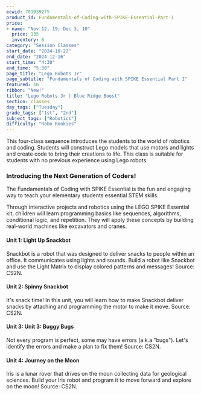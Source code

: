 ```yaml
---
ecwid: 701939275
product_id: Fundamentals-of-Coding-with-SPIKE-Essential-Part-1
price:
- name: "Nov 12, 19; Dec 3, 10"
  price: 135
  inventory: 6
category: "Session Classes"
start_date: "2024-10-22"
end_date: "2024-12-16"
start_time: "4:30"
end_time: "5:30"
page_title: "Lego Robots Jr"
page_subtitle: "Fundamentals of Coding with SPIKE Essential Part 1"
featured: 16
ribbon: "New!"
title: "Lego Robots Jr | Blue Ridge Boost"
section: classes
day_tags: ["Tuesday"]
grade_tags: ["1st", "2nd"]
subject_tags: ["Robotics"]
difficulty: "Robo Rookies"
---
```

<p>
	This four-class sequence introduces the students to the world of robotics and coding. Students will construct Lego models that use motors and lights and create code to bring their creations to life. This class is suitable for students with no previous experience using Lego robots.
</p><h3>Introducing the Next Generation of Coders!</h3><p>The Fundamentals of Coding with SPIKE Essential is the fun and engaging way to teach your elementary students essential STEM skills.
</p><p>Through interactive projects and robotics using the LEGO SPIKE Essential kit, children will learn programming basics like sequences, algorithms, conditional logic, and repetition. They will apply these concepts by building real-world machines like excavators and cranes.
</p><h4>Unit 1: Light Up Snackbot</h4><p>
	Snackbot is a robot that was designed to deliver snacks to people within an office. It communicates using lights and sounds. Build a robot like Snackbot and use the Light Matrix to display colored patterns and messages! Source: CS2N.
</p><h4>Unit 2: Spinny Snackbot</h4><p>
	It's snack time! In this unit, you will learn how to make Snackbot deliver snacks by attaching and programming the motor to make it move. Source: CS2N.
</p><h4>Unit 3: Unit 3: Buggy Bugs</h4><p>
	Not every program is perfect, some may have errors (a.k.a "bugs"). Let's identify the errors and make a plan to fix them! Source: CS2N.
</p><h4>Unit 4: Journey on the Moon</h4><p>
	Iris is a lunar rover that drives on the moon collecting data for geological sciences. Build your Iris robot and program it to move forward and explore on the moon! Source: CS2N.</p>
